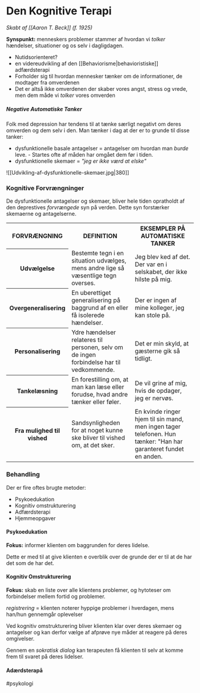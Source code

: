 # Den Kognitive Terapi
*Skabt af [[Aaron T. Beck]]  (f. 1925)*

**Synspunkt:** menneskers problemer stammer af hvordan vi *tolker* hændelser, situationer og os selv i dagligdagen.

- Nutidsorienteret?
- en videreudvikling af den [[Behaviorisme|behavioristiske]] adfærdsterapi
- Forholder sig til hvordan mennesker tænker om de informationer, de modtager fra omverdenen
- Det er altså ikke omverdenen der skaber vores angst, stress og vrede, men dem måde vi *tolker* vores omverden

##### Negative Automatiske Tanker
Folk med depression har tendens til at tænke særligt negativt om deres omverden og dem selv i den. Man tænker i dag at der er to grunde til disse tanker:
- dysfunktionelle basale antagelser = antagelser om hvordan man *burde* leve. -  Startes ofte af måden har omgået dem før i tiden.
- dysfunktionelle skemaer = *"jeg er ikke værd at elske"*

![[Udvikling-af-dysfunktionelle-skemaer.jpg|380]]


### Kognitive Forvrængninger
De dysfunktionelle antagelser og skemaer, bliver hele tiden opratholdt af den deprestives *forvrængede* syn på verden. Dette syn forstærker skemaerne og antagelserne.

<table><tbody><tr>
                <th>FORVRÆNGNING</th>
                <th>DEFINITION</th>
                <th>EKSEMPLER PÅ AUTOMATISKE TANKER</th>
              </tr><tr>
                <th>Udvælgelse</th>
                <td>Bestemte tegn i en situation udvælges, mens andre lige så væsentlige tegn overses.</td>
                <td>Jeg blev ked af det. Der var en i selskabet, der ikke hilste på mig.</td>
              </tr><tr>
                <th>Overgeneralisering</th>
                <td>En uberettiget generalisering på baggrund af en eller få isolerede hændelser.</td>
                <td>Der er ingen af mine kolleger, jeg kan stole på.</td>
              </tr><tr>
                <th>Personalisering</th>
                <td>Ydre hændelser relateres til personen, selv om de ingen forbindelse har til vedkommende.</td>
                <td>Det er min skyld, at gæsterne gik så tidligt.</td>
              </tr><tr>
                <th>Tankelæsning</th>
                <td>En forestilling om, at man kan læse eller forudse, hvad andre tænker eller føler.</td>
                <td>De vil grine af mig, hvis de opdager, jeg er nervøs.</td>
              </tr><tr>
                <th>Fra mulighed til vished</th>
                <td>Sandsynligheden for at noget kunne ske bliver til vished om, at det sker.</td>
                <td>En kvinde ringer hjem til sin mand, men ingen tager telefonen. Hun tænker: "Han har garanteret fundet en anden.</td>
              </tr></tbody></table>

### Behandling
Der er fire oftes brugte metoder:
- Psykoedukation
- Kognitiv omstrukturering
- Adfærdsterapi
- Hjemmeopgaver

#### Psykoedukation
**Fokus:** informer klienten om baggrunden for deres lidelse.

Dette er med til at give klienten e overblik over de grunde der er til at de har det som de har det.


#### Kognitiv Omstrukturering
**Fokus:** skab en liste over alle klientens problemer, og hytoteser om forbindelser mellem fortid og problemer.

*registrering* = klienten noterer hyppige problemer i hverdagen, mens han/hun gennemgår oplevelser

Ved kognitiv omstrukturering bliver klienten klar over deres skemaer og antagelser og kan derfor vælge af afprøve nye måder at reagere på deres omgivelser.

Gennem en *sokratisk dialog* kan terapeuten få klienten til selv at komme frem til svaret på deres lidelser.



#### Adærdsterapå





#psykologi 
